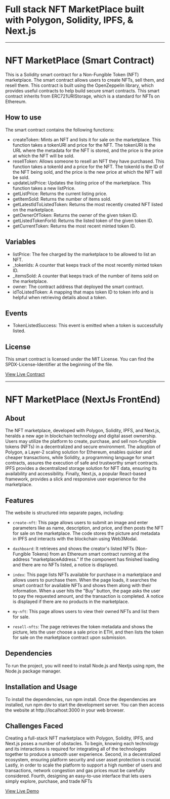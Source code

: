 # Full stack NFT MarketPlace built with Polygon, Solidity, IPFS, & Next.js
<hr>

# NFT MarketPlace (Smart Contract)

This is a Solidity smart contract for a Non-Fungible Token (NFT) marketplace. The smart contract allows users to create NFTs, sell them, and resell them. This contract is built using the OpenZeppelin library, which provides useful contracts to help build secure smart contracts. This smart contract inherits from ERC721URIStorage, which is a standard for NFTs on Ethereum.

## How to use
The smart contract contains the following functions:

- createToken: Mints an NFT and lists it for sale on the marketplace. This function takes a tokenURI and price for the NFT. The tokenURI is the URL where the metadata for the NFT is stored, and the price is the price at which the NFT will be sold.
- resellToken: Allows someone to resell an NFT they have purchased. This function takes a tokenId and a price for the NFT. The tokenId is the ID of the NFT being sold, and the price is the new price at which the NFT will be sold.
- updateListPrice: Updates the listing price of the marketplace. This function takes a new listPrice.
- getListPrice: Returns the current listing price.
- getItemSold: Returns the number of items sold.
- getLatestIdToListedToken: Returns the most recently created NFT listed on the marketplace.
- getOwnerOfToken: Returns the owner of the given token ID.
- getListedTokenForId: Returns the listed token of the given token ID.
- getCurrentToken: Returns the most recent minted token ID.

## Variables
- listPrice: The fee charged by the marketplace to be allowed to list an NFT.
- _tokenIds: A counter that keeps track of the most recently minted token ID.
- _itemsSold: A counter that keeps track of the number of items sold on the marketplace.
- owner: The contract address that deployed the smart contract.
- idToListedToken: A mapping that maps token ID to token info and is helpful when retrieving details about a token.

## Events
- TokenListedSuccess: This event is emitted when a token is successfully listed.

## License
This smart contract is licensed under the MIT License. You can find the SPDX-License-Identifier at the beginning of the file.

[View Live Contract ]("https://mumbai.polygonscan.com/address/0x9204ed613a2e9e352e6e6370e5fcd2437ac7d818")
<hr>

# NFT MarketPlace (NextJs FrontEnd)

## About
The NFT marketplace, developed with Polygon, Solidity, IPFS, and Next.js, heralds a new age in blockchain technology and digital asset ownership. Users may utilize the platform to create, purchase, and sell non-fungible tokens (NFTs) in a decentralized and secure environment. The adoption of Polygon, a Layer-2 scaling solution for Ethereum, enables quicker and cheaper transactions, while Solidity, a programming language for smart contracts, assures the execution of safe and trustworthy smart contracts. IPFS provides a decentralized storage solution for NFT data, ensuring its availability and accessibility. Finally, Next.js, a popular React-based framework, provides a slick and responsive user experience for the marketplace.

## Features
The website is structured into separate pages, including:

- `create-nft`: This page allows users to submit an image and enter parameters like as name, description, and price, and then posts the NFT for sale on the marketplace. The code stores the picture and metadata in IPFS and interacts with the blockchain using Web3Modal.

- `dashboard`: It retrieves and shows the creator's listed NFTs (Non-Fungible Tokens) from an Ethereum smart contract running at the address "marketplaceAddress." If the component has finished loading and there are no NFTs listed, a notice is displayed.

- `index`: This page lists NFTs available for purchase in a marketplace and allows users to purchase them. When the page loads, it searches the smart contract for available NFTs and shows them along with their information. When a user hits the "Buy" button, the page asks the user to pay the requested amount, and the transaction is completed. A notice is displayed if there are no products in the marketplace.

- `my-nft`: This page allows users to view their owned NFTs and list them for sale.

- `resell-nfts`: The page retrieves the token metadata and shows the picture, lets the user choose a sale price in ETH, and then lists the token for sale on the marketplace contract upon submission.

## Dependencies
To run the project, you will need to install Node.js and Nextjs using npm, the Node.js package manager.

## Installation and Usage
To install the dependencies, run npm install. Once the dependencies are installed, run npm dev to start the development server. You can then access the website at http://localhost:3000 in your web browser.

## Challenges Faced
Creating a full-stack NFT marketplace with Polygon, Solidity, IPFS, and Next.js poses a number of obstacles. To begin, knowing each technology and its interactions is required for integrating all of the technologies together to produce a smooth user experience. Second, in a decentralized ecosystem, ensuring platform security and user asset protection is crucial. Lastly, in order to scale the platform to support a high number of users and transactions, network congestion and gas prices must be carefully considered. Fourth, designing an easy-to-use interface that lets users simply explore, purchase, and trade NFTs

[View Live Demo](https://google.com)